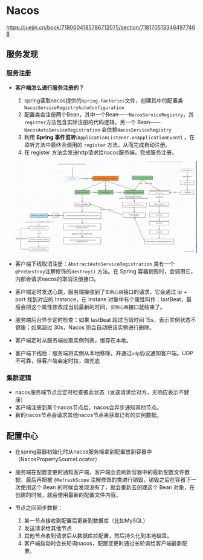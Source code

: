 # Nacos

https://juejin.cn/book/7180604185786712075/section/7181705133464977468

## 服务发现

### 服务注册

* **客户端怎么进行服务注册的？**

  1. spring读取nacos提供的`spring.factories`文件，创建其中的配置类`NacosServiceRegistryAutoConfiguration`
  2. 配置类会注册两个Bean，其中一个Bean——`NacosServiceRegistry`，其`register`方法包含实际注册的代码逻辑。另一个 Bean——`NacosAutoServiceRegistration` 会依赖`NacosServiceRegistry`
  3. 利用 **Spring 事件监听**(`ApplicationListener.onApplicationEvent`) ，在监听方法中最终会调用的 `register` 方法，从而完成自动注册。
  4. 在 register 方法会发送http请求给nacos服务端，完成服务注册。

  ![image-20230708173228498](./pic/image-20230708152444653.png)

  

* 客户端下线取消注册：`AbstractAutoServiceRegistration` 类有一个 `@PreDestroy`注解修饰的`destroy()` 方法。在 Spring 容器销毁时，会调用它，内部会请求nacos的取消注册接口。

* 客户端定时发送心跳，服务端接收到了`实例心跳`接口的请求，它会通过 ip + port 找到对应的 Instance，在 Instane 对象中有个属性叫作：lastBeat，最后会把这个属性修改成当前最新的时间，`实例心跳`接口就结束了。
* 服务端后台异步定时检查：如果 lastBeat 超过当前时间 15s，表示实例状态不健康；如果超过 30s，Nacos 则会自动把该实例进行删除。
* 客户端定时从服务端拉取实例列表，缓存在本地。
* 客户端下线后：服务端将实例从本地移除，并通过`udp`协议通知客户端。UDP 不可靠，但客户端会定时拉，做兜底

### 集群逻辑

* nacos服务端节点会定时检查彼此状态（发送请求给对方，无响应表示不健康）
* 客户端注册到某个nacos节点后，nacos会异步通知其他节点。
* 新的nacos节点会请求其他nacos节点来获取已有的实例数据。

## 配置中心

* 在spring容器初始化时从nacos服务端拿到配置放到容器中（NacosPropertySourceLocator）
* 服务端在配置变更时通知客户端，客户端会去刷新容器中的最新配置文件数据，最后再把被 `@RefreshScope` 注解修饰的类进行销毁，销毁之后在容器下一次使用这个 Bean 的时候会发现没有了，就会重新去创建这个 Bean 对象，在创建的时候，就会使用最新的配置文件内容。

* 节点之间同步数据：
  1. 某一节点接收到配置后更新到数据库（比如MySQL）
  2. 发送请求给其他节点
  3. 其他节点收到请求后从数据库拉配置，然后持久化到本地磁盘。
  4. 客户端启动时会长轮询nacos，配置变更时通过长轮询给客户端最新配置。